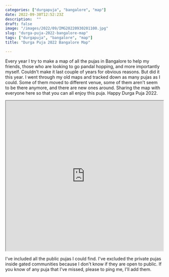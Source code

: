 ```yaml
---
categories: ["durgapuja", "bangalore", "map"]
date: 2022-09-30T12:52:23Z
description:  ""
draft: false
image: "/images/2022/09/IMG20220930201100.jpg"
slug: "durga-puja-2022-bangalore-map"
tags: ["durgapuja", "bangalore", "map"]
title: "Durga Puja 2022 Bangalore Map"

---
```



Every year I try to make a map of all the pujas in Bangalore to help my friends, those who are looking to go pandal hopping, and more importantly myself. Couldn't make it last couple of years for obvious reasons. But did it this year. I went through my old maps and tracked down as many pujas as I could. Some of them moved to different venue, some of them aren't seem to be there anymore, and there are new ones around. Sharing the map with everyone here so that you can all enjoy this puja. Happy Durga Puja 2022.

<iframe src="https://www.google.com/maps/d/u/0/embed?mid=1msCJUGo6-TMGkCRXZ_Ys5iijTAVPUtg&ehbc=2E312F" width="100%" height="480"></iframe>



I've included all the public pujas I could find. I've excluded the private pujas inside gated communities because I don't know if they are open to public. If you know of any puja that I've missed, please to ping me, I'll add them.



